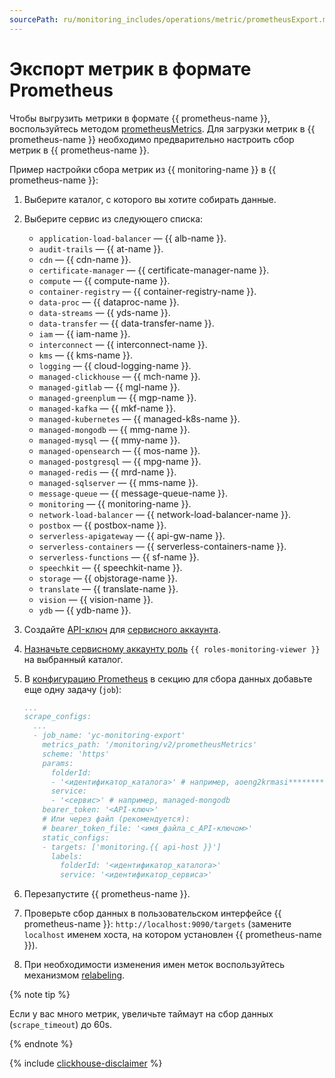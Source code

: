 ```yaml
---
sourcePath: ru/monitoring_includes/operations/metric/prometheusExport.md
---
```

# Экспорт метрик в формате Prometheus

Чтобы выгрузить метрики в формате {{ prometheus-name }}, воспользуйтесь методом [prometheusMetrics](../../api-ref/MetricsData/prometheusMetrics.md). Для загрузки метрик в {{ prometheus-name }} необходимо предварительно настроить сбор метрик в {{ prometheus-name }}.

Пример настройки сбора метрик из {{ monitoring-name }} в {{ prometheus-name }}:
1. Выберите каталог, с которого вы хотите собирать данные.
1. Выберите сервис из следующего списка:
   * `application-load-balancer` — {{ alb-name }}.
   * `audit-trails` — {{ at-name }}.
   * `cdn` — {{ cdn-name }}.
   * `certificate-manager` — {{ certificate-manager-name }}.
   * `compute` — {{ compute-name }}.
   * `container-registry` — {{ container-registry-name }}.
   * `data-proc` — {{ dataproc-name }}.
   * `data-streams` — {{ yds-name }}.
   * `data-transfer` — {{ data-transfer-name }}.
   * `iam` — {{ iam-name }}.
   * `interconnect` — {{ interconnect-name }}.
   * `kms` — {{ kms-name }}.
   * `logging` — {{ cloud-logging-name }}.
   * `managed-clickhouse` — {{ mch-name }}.
   * `managed-gitlab` — {{ mgl-name }}.
   * `managed-greenplum` — {{ mgp-name }}.
   * `managed-kafka` — {{ mkf-name }}.
   * `managed-kubernetes` — {{ managed-k8s-name }}.
   * `managed-mongodb` — {{ mmg-name }}.
   * `managed-mysql` — {{ mmy-name }}.
   * `managed-opensearch` — {{ mos-name }}.
   * `managed-postgresql` — {{ mpg-name }}.
   * `managed-redis` — {{ mrd-name }}.
   * `managed-sqlserver` — {{ mms-name }}.
   * `message-queue` — {{ message-queue-name }}.
   * `monitoring` — {{ monitoring-name }}.
   * `network-load-balancer` — {{ network-load-balancer-name }}.
   * `postbox` — {{ postbox-name }}.
   * `serverless-apigateway` — {{ api-gw-name }}.
   * `serverless-containers` — {{ serverless-containers-name }}.
   * `serverless-functions` — {{ sf-name }}.
   * `speechkit` — {{ speechkit-name }}.
   * `storage` — {{ objstorage-name }}.
   * `translate` — {{ translate-name }}.
   * `vision` — {{ vision-name }}.
   * `ydb` — {{ ydb-name }}.

1. Создайте [API-ключ](../../../iam/operations/authentication/manage-api-keys.md#create-api-key) для [сервисного аккаунта](../../../iam/concepts/users/service-accounts.md).
1. [Назначьте сервисному аккаунту роль](../../../iam/operations/roles/grant.md#access-to-sa) `{{ roles-monitoring-viewer }}` на выбранный каталог.
1. В [конфигурацию Prometheus](https://prometheus.io/docs/prometheus/latest/configuration/configuration) в секцию для сбора данных добавьте еще одну задачу (`job`):

   ```yaml
   ...
   scrape_configs:
     ...
     - job_name: 'yc-monitoring-export'
       metrics_path: '/monitoring/v2/prometheusMetrics'
       scheme: 'https'
       params:
         folderId:
         - '<идентификатор_каталога>' # например, aoeng2krmasi********
         service:
         - '<сервис>' # например, managed-mongodb
       bearer_token: '<API-ключ>'
       # Или через файл (рекомендуется):
       # bearer_token_file: '<имя_файла_с_API-ключом>'
       static_configs:
       - targets: ['monitoring.{{ api-host }}']
         labels:
           folderId: '<идентификатор_каталога>'
           service: '<идентификатор_сервиса>'
   ```

1. Перезапустите {{ prometheus-name }}.
1. Проверьте сбор данных в пользовательском интерфейсе {{ prometheus-name }}: `http://localhost:9090/targets` (замените `localhost` именем хоста, на котором установлен {{ prometheus-name }}).
1. При необходимости изменения имен меток воспользуйтесь механизмом [relabeling](https://prometheus.io/docs/prometheus/latest/configuration/configuration/#relabel_config).

{% note tip %}

Если у вас много метрик, увеличьте таймаут на сбор данных (`scrape_timeout`) до 60s.

{% endnote %}

{% include [clickhouse-disclaimer](../../../_includes/clickhouse-disclaimer.md) %}
